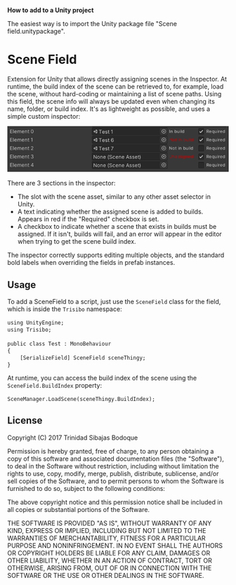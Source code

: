 **How to add to a Unity project**

The easiest way is to import the Unity package file "Scene field.unitypackage".



Scene Field
===========

Extension for Unity that allows directly assigning scenes in the Inspector. At runtime, the build index of the scene can be retrieved to, for example, load the scene, without hard-coding or maintaining a list of scene paths. Using this field, the scene info will always be updated even when changing its name, folder, or build index. It's as lightweight as possible, and uses a simple custom inspector:

![Inspector image](ReadmeImages/Inspector.png)

There are 3 sections in the inspector:

*   The slot with the scene asset, similar to any other asset selector in Unity.
*   A text indicating whether the assigned scene is added to builds. Appears in red if the "Required" checkbox is set.
*   A checkbox to indicate whether a scene that exists in builds must be assigned. If it isn't, builds will fail, and an error will appear in the editor when trying to get the scene build index.

The inspector correctly supports editing multiple objects, and the standard bold labels when overriding the fields in prefab instances.



Usage
-----

To add a SceneField to a script, just use the `SceneField` class for the field, which is inside the `Trisibo` namespace:

    using UnityEngine;
    using Trisibo;
    
    public class Test : MonoBehaviour
    {
        [SerializeField] SceneField sceneThingy;
    }

At runtime, you can access the build index of the scene using the `SceneField.BuildIndex` property:

    SceneManager.LoadScene(sceneThingy.BuildIndex);



License
-------

Copyright (C) 2017 Trinidad Sibajas Bodoque

Permission is hereby granted, free of charge, to any person obtaining a copy of this software and associated documentation files (the "Software"), to deal in the Software without restriction, including without limitation the rights to use, copy, modify, merge, publish, distribute, sublicense, and/or sell copies of the Software, and to permit persons to whom the Software is furnished to do so, subject to the following conditions:

The above copyright notice and this permission notice shall be included in all copies or substantial portions of the Software.

THE SOFTWARE IS PROVIDED "AS IS", WITHOUT WARRANTY OF ANY KIND, EXPRESS OR IMPLIED, INCLUDING BUT NOT LIMITED TO THE WARRANTIES OF MERCHANTABILITY, FITNESS FOR A PARTICULAR PURPOSE AND NONINFRINGEMENT. IN NO EVENT SHALL THE AUTHORS OR COPYRIGHT HOLDERS BE LIABLE FOR ANY CLAIM, DAMAGES OR OTHER LIABILITY, WHETHER IN AN ACTION OF CONTRACT, TORT OR OTHERWISE, ARISING FROM, OUT OF OR IN CONNECTION WITH THE SOFTWARE OR THE USE OR OTHER DEALINGS IN THE SOFTWARE.
